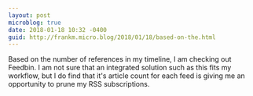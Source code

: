 ```yaml
---
layout: post
microblog: true
date: 2018-01-18 10:32 -0400
guid: http://frankm.micro.blog/2018/01/18/based-on-the.html
---
```

Based on the number of references in my timeline, I am checking out Feedbin. I am not sure that an integrated solution such as this fits my workflow, but I do find that it's article count for each feed is giving me an opportunity to prune my RSS subscriptions. 
